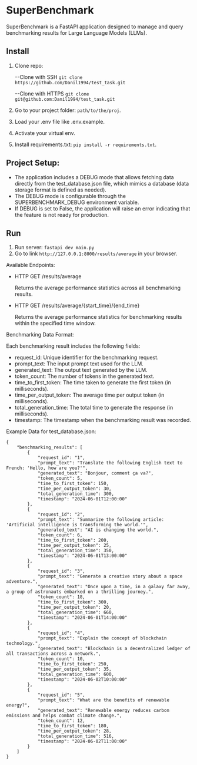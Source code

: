 # SuperBenchmark
SuperBenchmark is a FastAPI application designed to manage and query benchmarking results for Large Language Models (LLMs).

## Install

1. Clone repo:

   --Clone with SSH `git clone https://github.com/Danil1994/test_task.git`

   --Clone with HTTPS `git clone git@github.com:Danil1994/test_task.git`
2. Go to your project folder: `path/to/the/proj`.
3. Load your .env file like .env.example.
4. Activate your virtual env.
5. Install requirements.txt: `pip install -r requirements.txt`.

## Project Setup:

* The application includes a DEBUG mode that allows fetching data directly from the test_database.json file, which mimics a database (data storage format is defined as needed).
* The DEBUG mode is configurable through the SUPERBENCHMARK_DEBUG environment variable.
* If DEBUG is set to False, the application will raise an error indicating that the feature is not ready for production.

## Run

1. Run server: `fastapi dev main.py`
2. Go to link `http://127.0.0.1:8000/results/average` in your browser.


Available Endpoints:
* HTTP GET /results/average

	Returns the average performance statistics across all benchmarking results.

* HTTP GET /results/average/{start_time}/{end_time}

	Returns the average performance statistics for benchmarking results within the specified time window.

Benchmarking Data Format:

Each benchmarking result includes the following fields:

* request_id: Unique identifier for the benchmarking request.
* prompt_text: The input prompt text used for the LLM.
* generated_text: The output text generated by the LLM.
* token_count: The number of tokens in the generated text.
* time_to_first_token: The time taken to generate the first token (in milliseconds).
* time_per_output_token: The average time per output token (in milliseconds).
* total_generation_time: The total time to generate the response (in milliseconds).
* timestamp: The timestamp when the benchmarking result was recorded.

Example Data for test_database.json:
``` 
{
	"benchmarking_results": [
		{
			"request_id": "1",
			"prompt_text": "Translate the following English text to French: 'Hello, how are you?'",
			"generated_text": "Bonjour, comment ça va?",
			"token_count": 5,
			"time_to_first_token": 150,
			"time_per_output_token": 30,
			"total_generation_time": 300,
			"timestamp": "2024-06-01T12:00:00"
		},
		{
			"request_id": "2",
			"prompt_text": "Summarize the following article: 'Artificial intelligence is transforming the world.'",
			"generated_text": "AI is changing the world.",
			"token_count": 6,
			"time_to_first_token": 200,
			"time_per_output_token": 25,
			"total_generation_time": 350,
			"timestamp": "2024-06-01T13:00:00"
		},
		{
			"request_id": "3",
			"prompt_text": "Generate a creative story about a space adventure.",
			"generated_text": "Once upon a time, in a galaxy far away, a group of astronauts embarked on a thrilling journey.",
			"token_count": 18,
			"time_to_first_token": 300,
			"time_per_output_token": 20,
			"total_generation_time": 660,
			"timestamp": "2024-06-01T14:00:00"
		},
		{
			"request_id": "4",
			"prompt_text": "Explain the concept of blockchain technology.",
			"generated_text": "Blockchain is a decentralized ledger of all transactions across a network.",
			"token_count": 10,
			"time_to_first_token": 250,
			"time_per_output_token": 35,
			"total_generation_time": 600,
			"timestamp": "2024-06-02T10:00:00"
		},
		{
			"request_id": "5",
			"prompt_text": "What are the benefits of renewable energy?",
			"generated_text": "Renewable energy reduces carbon emissions and helps combat climate change.",
			"token_count": 12,
			"time_to_first_token": 180,
			"time_per_output_token": 28,
			"total_generation_time": 516,
			"timestamp": "2024-06-02T11:00:00"
		}
	]
}
```